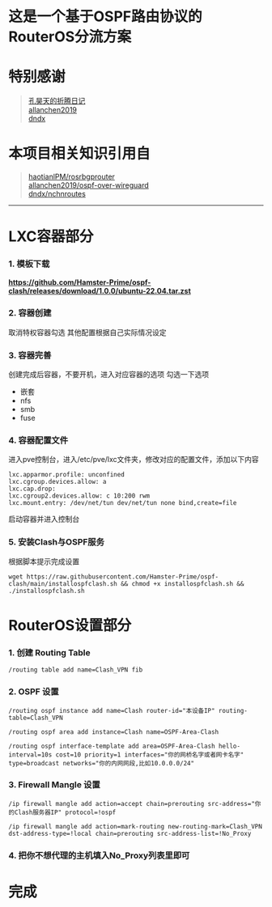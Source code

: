 # 这是一个基于OSPF路由协议的RouterOS分流方案

# 特别感谢
> [孔昊天的折腾日记](https://www.youtube.com/@user-ek1qg7ti5r)  
> [allanchen2019](https://github.com/allanchen2019)  
> [dndx](https://github.com/dndx)  
# 本项目相关知识引用自
> [haotianlPM/rosrbgprouter](https://github.com/haotianlPM/rosrbgprouter)  
> [allanchen2019/ospf-over-wireguard](https://github.com/allanchen2019/ospf-over-wireguard)  
> [dndx/nchnroutes](https://github.com/dndx/nchnroutes)  
---
# LXC容器部分
### 1. 模板下载
**https://github.com/Hamster-Prime/ospf-clash/releases/download/1.0.0/ubuntu-22.04.tar.zst**
### 2. 容器创建
取消特权容器勾选
其他配置根据自己实际情况设定
### 3. 容器完善
创建完成后容器，不要开机，进入对应容器的选项
勾选一下选项
- 嵌套
- nfs
- smb
- fuse
### 4. 容器配置文件
进入pve控制台，进入/etc/pve/lxc文件夹，修改对应的配置文件，添加以下内容
```
lxc.apparmor.profile: unconfined
lxc.cgroup.devices.allow: a
lxc.cap.drop: 
lxc.cgroup2.devices.allow: c 10:200 rwm
lxc.mount.entry: /dev/net/tun dev/net/tun none bind,create=file
```
启动容器并进入控制台
### 5. 安装Clash与OSPF服务
根据脚本提示完成设置
```
wget https://raw.githubusercontent.com/Hamster-Prime/ospf-clash/main/installospfclash.sh && chmod +x installospfclash.sh && ./installospfclash.sh
```

# RouterOS设置部分
### 1. 创建 Routing Table
```
/routing table add name=Clash_VPN fib
```
### 2. OSPF 设置
```
/routing ospf instance add name=Clash router-id="本设备IP" routing-table=Clash_VPN
```
```
/routing ospf area add instance=Clash name=OSPF-Area-Clash
```
```
/routing ospf interface-template add area=OSPF-Area-Clash hello-interval=10s cost=10 priority=1 interfaces="你的网桥名字或者网卡名字" type=broadcast networks="你的内网网段,比如10.0.0.0/24"
```
### 3. Firewall Mangle 设置
```
/ip firewall mangle add action=accept chain=prerouting src-address="你的Clash服务器IP" protocol=!ospf
```
```
/ip firewall mangle add action=mark-routing new-routing-mark=Clash_VPN dst-address-type=!local chain=prerouting src-address-list=!No_Proxy
```
### 4. 把你不想代理的主机填入No_Proxy列表里即可
# 完成
